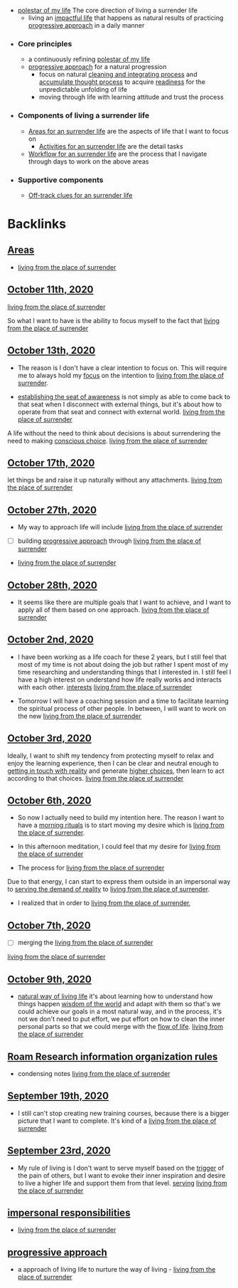 - [polestar of my life](<polestar of my life.md>) The core direction of living a surrender life
    - living an [impactful life](<impactful life.md>) that happens as natural results of practicing [progressive approach](<progressive approach.md>) in a daily manner
- ### Core principles
    - a continuously refining [polestar of my life](<polestar of my life.md>)
    - [progressive approach](<progressive approach.md>) for a natural progression
        - focus on natural [cleaning and integrating process](<cleaning and integrating process.md>) and [accumulate thought process](<accumulate thought process.md>) to acquire [readiness](<readiness.md>) for the unpredictable unfolding of life
        - moving through life with learning attitude and trust the process
- ### Components of living a surrender life
    - [Areas for an surrender life](<Areas for an surrender life.md>) are the aspects of life that I want to focus on
        - [Activities for an surrender life](<Activities for an surrender life.md>) are the detail tasks 
    - [Workflow for an surrender life](<Workflow for an surrender life.md>) are the process that I navigate through days to work on the above areas
- ### Supportive components
    - [Off-track clues for an surrender life](<Off-track clues for an surrender life.md>)

# Backlinks
## [Areas](<Areas.md>)
- [living from the place of surrender](<living from the place of surrender.md>)

## [October 11th, 2020](<October 11th, 2020.md>)
[living from the place of surrender](<living from the place of surrender.md>)

So what I want to have is the ability to focus myself to the fact that [living from the place of surrender](<living from the place of surrender.md>)

## [October 13th, 2020](<October 13th, 2020.md>)
- The reason is I don't have a clear intention to focus on. This will require me to always hold my [focus](<focus.md>) on the intention to [living from the place of surrender](<living from the place of surrender.md>).

- [establishing the seat of awareness](<establishing the seat of awareness.md>) is not simply as able to come back to that seat when I disconnect with external things, but it's about how to operate from that seat and connect with external world. [living from the place of surrender](<living from the place of surrender.md>)

A life without the need to think about decisions is about surrendering the need to making [conscious choice](<conscious choice.md>). [living from the place of surrender](<living from the place of surrender.md>)

## [October 17th, 2020](<October 17th, 2020.md>)
let things be and raise it up naturally without any attachments. [living from the place of surrender](<living from the place of surrender.md>)

## [October 27th, 2020](<October 27th, 2020.md>)
- My way to approach life will include [living from the place of surrender](<living from the place of surrender.md>)

- [ ] building [progressive approach](<progressive approach.md>) through [living from the place of surrender](<living from the place of surrender.md>)

- [living from the place of surrender](<living from the place of surrender.md>)

## [October 28th, 2020](<October 28th, 2020.md>)
- It seems like there are multiple goals that I want to achieve, and I want to apply all of them based on one approach. [living from the place of surrender](<living from the place of surrender.md>)

## [October 2nd, 2020](<October 2nd, 2020.md>)
-  I have been working as a life coach for these 2 years, but I still feel that most of my time is not about doing the job but rather I spent most of my time researching and understanding things that I interested in. I still feel I have a high interest on understand how life really works and interacts with each other. [interests](<interests.md>) [living from the place of surrender](<living from the place of surrender.md>)

- Tomorrow I will have a coaching session and a time to facilitate learning the spiritual process of other people. In between, I will want to work on the new [living from the place of surrender](<living from the place of surrender.md>)

## [October 3rd, 2020](<October 3rd, 2020.md>)
Ideally, I want to shift my tendency from protecting myself to relax and enjoy the learning experience, then I can be clear and neutral enough to [getting in touch with reality](<getting in touch with reality.md>) and generate [higher choices](<higher choices.md>), then learn to act according to that choices. [living from the place of surrender](<living from the place of surrender.md>)

## [October 6th, 2020](<October 6th, 2020.md>)
- So now I actually need to build my intention here. The reason I want to have a [morning rituals](<morning rituals.md>) is to start moving my desire which is [living from the place of surrender](<living from the place of surrender.md>).

- In this afternoon meditation, I could feel that my desire for [living from the place of surrender](<living from the place of surrender.md>)

- The process for [living from the place of surrender](<living from the place of surrender.md>)

Due to that energy, I can start to express them outside in an impersonal way to [serving the demand of reality](<serving the demand of reality.md>) to [living from the place of surrender](<living from the place of surrender.md>).

- I realized that in order to [living from the place of surrender](<living from the place of surrender.md>),

## [October 7th, 2020](<October 7th, 2020.md>)
- [ ] merging the [living from the place of surrender](<living from the place of surrender.md>)

[living from the place of surrender](<living from the place of surrender.md>)

## [October 9th, 2020](<October 9th, 2020.md>)
- [natural way of living life](<natural way of living life.md>) it's about learning how to understand how things happen [wisdom of the world](<wisdom of the world.md>) and adapt with them so that's we could achieve our goals in a most natural way, and in the process, it's not we don't need to put effort, we put effort on how to clean the inner personal parts so that we could merge with the [flow of life](<flow of life.md>). [living from the place of surrender](<living from the place of surrender.md>)

## [Roam Research information organization rules](<Roam Research information organization rules.md>)
- condensing notes [living from the place of surrender](<living from the place of surrender.md>)

## [September 19th, 2020](<September 19th, 2020.md>)
- I still can't stop creating new training courses, because there is a bigger picture that I want to complete. It's kind of a [living from the place of surrender](<living from the place of surrender.md>)

## [September 23rd, 2020](<September 23rd, 2020.md>)
- My rule of living is I don't want to serve myself based on the [trigger](<trigger.md>) of the pain of others, but I want to evoke their inner inspiration and desire to live a higher life and support them from that level. [serving](<serving.md>) [living from the place of surrender](<living from the place of surrender.md>)

## [impersonal responsibilities](<impersonal responsibilities.md>)
- [living from the place of surrender](<living from the place of surrender.md>)

## [progressive approach](<progressive approach.md>)
- a approach of living life to nurture the way of living - [living from the place of surrender](<living from the place of surrender.md>)

